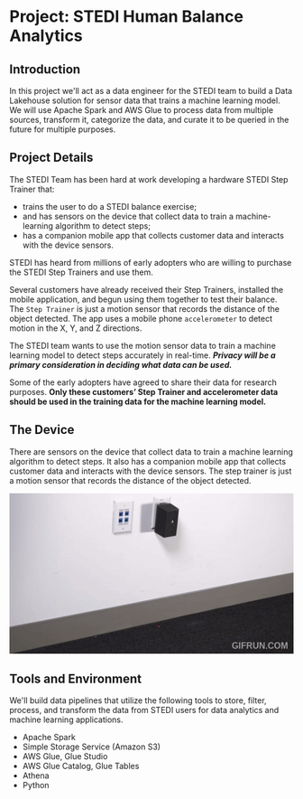 # Project: STEDI Human Balance Analytics

## Introduction

In this project we'll act as a data engineer for the STEDI team to build a Data Lakehouse solution for sensor data that trains a machine learning model.
We will use Apache Spark and AWS Glue to process data from multiple sources, transform it, categorize the data, and curate it to be queried in the future for multiple purposes.

## Project Details

The STEDI Team has been hard at work developing a hardware STEDI Step Trainer that:

- trains the user to do a STEDI balance exercise;
- and has sensors on the device that collect data to train a machine-learning algorithm to detect steps;
- has a companion mobile app that collects customer data and interacts with the device sensors.

STEDI has heard from millions of early adopters who are willing to purchase the STEDI Step Trainers and use them.

Several customers have already received their Step Trainers, installed the mobile application, and begun using them together to test their balance. The `Step Trainer` is just a motion sensor that records the distance of the object detected. The app uses a mobile phone `accelerometer` to detect motion in the X, Y, and Z directions.

The STEDI team wants to use the motion sensor data to train a machine learning model to detect steps accurately in real-time. ***Privacy will be a primary consideration in deciding what data can be used.***

Some of the early adopters have agreed to share their data for research purposes. **Only these customers’ Step Trainer and accelerometer data should be used in the training data for the machine learning model.**

## The Device
There are sensors on the device that collect data to train a machine learning algorithm to detect steps. It also has a companion mobile app that collects customer data and interacts with the device sensors. The step trainer is just a motion sensor that records the distance of the object detected.

![](https://raw.githubusercontent.com/Sunday-Okey/data-engineering-aws/refs/heads/main/Projects/STEDI%20Human%20Balance%20Analytics/gif.gif)



## Tools and Environment

We'll build data pipelines that utilize the following tools to store, filter, process, and transform the data from STEDI users for data analytics and machine learning applications.

- Apache Spark
- Simple Storage Service (Amazon S3)
- AWS Glue, Glue Studio
- AWS Glue Catalog, Glue Tables
- Athena
- Python


